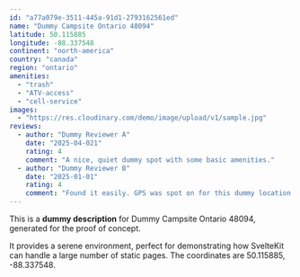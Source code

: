 ```yaml
---
id: "a77a079e-3511-445a-91d1-2793162561ed"
name: "Dummy Campsite Ontario 48094"
latitude: 50.115885
longitude: -88.337548
continent: "north-america"
country: "canada"
region: "ontario"
amenities:
  - "trash"
  - "ATV-access"
  - "cell-service"
images:
  - "https://res.cloudinary.com/demo/image/upload/v1/sample.jpg"
reviews:
  - author: "Dummy Reviewer A"
    date: "2025-04-021"
    rating: 4
    comment: "A nice, quiet dummy spot with some basic amenities."
  - author: "Dummy Reviewer B"
    date: "2025-01-01"
    rating: 4
    comment: "Found it easily. GPS was spot on for this dummy location."
---
```


This is a **dummy description** for Dummy Campsite Ontario 48094, generated for the proof of concept.

It provides a serene environment, perfect for demonstrating how SvelteKit can handle a large number of static pages. The coordinates are 50.115885, -88.337548.
